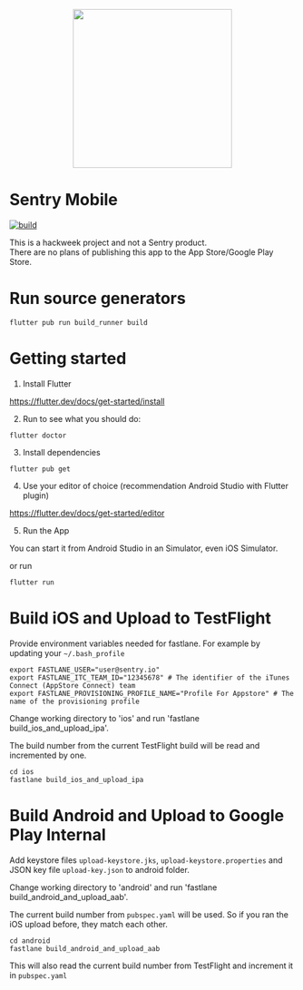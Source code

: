<p align="center">
  <a href="https://sentry.io" target="_blank" align="center">
    <img src="https://sentry-brand.storage.googleapis.com/sentry-logo-black.png" width="280">
  </a>
  <br />
</p>

# Sentry Mobile

[![build](https://github.com/getsentry/sentry-mobile/workflows/build/badge.svg?branch=main)](https://github.com/getsentry/sentry-mobile/actions?query=branch%3Amain)

This is a hackweek project and not a Sentry product.  
There are no plans of publishing this app to the App Store/Google Play Store.

# Run source generators

`flutter pub run build_runner build`

# Getting started

1. Install Flutter

https://flutter.dev/docs/get-started/install

2. Run to see what you should do:

```
flutter doctor
```

3. Install dependencies

```
flutter pub get
```

4. Use your editor of choice (recommendation Android Studio with Flutter plugin)

https://flutter.dev/docs/get-started/editor

5. Run the App

You can start it from Android Studio in an Simulator, even iOS Simulator.

or run

```
flutter run 
```

# Build iOS and Upload to TestFlight

Provide environment variables needed for fastlane. For example by updating your `~/.bash_profile`

```
export FASTLANE_USER="user@sentry.io"
export FASTLANE_ITC_TEAM_ID="12345678" # The identifier of the iTunes Connect (AppStore Connect) team
export FASTLANE_PROVISIONING_PROFILE_NAME="Profile For Appstore" # The name of the provisioning profile
```

Change working directory to 'ios' and run 'fastlane build_ios_and_upload_ipa'.

The build number from the current TestFlight build will be read and incremented by one.

```
cd ios
fastlane build_ios_and_upload_ipa
```

# Build Android and Upload to Google Play Internal

Add keystore files `upload-keystore.jks`, `upload-keystore.properties` and JSON key file `upload-key.json` to android folder.

Change working directory to 'android' and run 'fastlane build_android_and_upload_aab'.

The current build number from `pubspec.yaml` will be used. So if you ran the iOS upload before, they match each other.

```
cd android
fastlane build_android_and_upload_aab
```

This will also read the current build number from TestFlight and increment it in `pubspec.yaml`